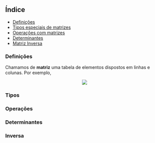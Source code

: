 ## Índice

- [Definições](#Definições)
- [Tipos especiais de matrizes](#Tipos)
- [Operações com matrizes](#Operações)
- [Determinantes](#Determinantes)
- [Matriz Inversa](#Inversa)

### Definições

Chamamos de **matriz** uma tabela de elementos dispostos em linhas e colunas. Por exemplo,

<center>
<img src="https://wikimedia.org/api/rest_v1/media/math/render/svg/6d0d1b28f9824f459991332e30550afd276c4963"></center>

### Tipos

### Operações

### Determinantes

### Inversa